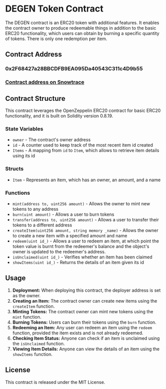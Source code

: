 # DEGEN Token Contract

The DEGEN contract is an ERC20 token with additional features.  It enables the contract owner to produce redeemable things in addition to the basic ERC20 functionality, which users can obtain by burning a specific quantity of tokens. There is only one redemption per item.

## Contract Address

### **0x2F68427a28BBCDFB9EA095Da40543C311c4D9b55**

### **[Contract address on Snowtrace](https://testnet.snowtrace.io/address/0x2F68427a28BBCDFB9EA095Da40543C311c4D9b55)**

## Contract Structure

This contract leverages the OpenZeppelin ERC20 contract for basic ERC20 functionality, and it is built on Solidity version 0.8.19.

### State Variables

- `owner` - The contract's owner address
- `id` - A counter used to keep track of the most recent item id created
- `Items` - A mapping from `id` to `Item`, which allows to retrieve item details using its id

### Structs

- `Item` - Represents an item, which has an owner, an amount, and a name

### Functions

- `mint(address to, uint256 amount)` - Allows the owner to mint new tokens to any address
- `burn(uint amount)` - Allows a user to burn tokens
- `transfer(address to, uint256 amount)` - Allows a user to transfer their tokens to a different address
- `createItem(uint256 amount, string memory _name)` - Allows the owner to create a new item with a specified amount and name
- `redeem(uint id_)` - Allows a user to redeem an item, at which point the token value is burnt from the redeemer's balance and the object's owner is updated to the redeemer's address.
- `isUnclaimed(uint id_)` - Verifies whether an item has been claimed
- `showItems(uint id_)` - Returns the details of an item given its id

## Usage

1. **Deployment:** When deploying this contract, the deployer address is set as the owner.
2. **Creating an Item:** The contract owner can create new items using the `createItem` function.
3. **Minting Tokens:** The contract owner can mint new tokens using the `mint` function.
4. **Burning Tokens:** Users can burn their tokens using the `burn` function.
5. **Redeeming an Item:** Any user can redeem an item using the `redeem` function, provided the item exists and is not already redeemed.
6. **Checking Item Status:** Anyone can check if an item is unclaimed using the `isUnclaimed` function.
7. **Viewing Item Details:** Anyone can view the details of an item using the `showItems` function.

## License

This contract is released under the MIT License.